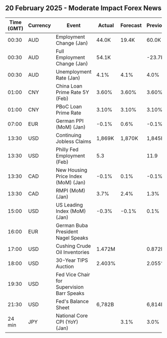 ## 20 February 2025 - Moderate Impact Forex News

| Time (GMT) | Currency | Event | Actual | Forecast | Previous |
|------|----------|-------|--------|----------|----------|
| 00:30 | AUD | Employment Change (Jan) | 44.0K | 19.4K | 60.0K |
| 00:30 | AUD | Full Employment Change (Jan) | 54.1K |  | -23.7K |
| 00:30 | AUD | Unemployment Rate (Jan) | 4.1% | 4.1% | 4.0% |
| 01:00 | CNY | China Loan Prime Rate 5Y (Feb) | 3.60% | 3.60% | 3.60% |
| 01:00 | CNY | PBoC Loan Prime Rate | 3.10% | 3.10% | 3.10% |
| 07:00 | EUR | German PPI (MoM) (Jan) | -0.1% | 0.6% | -0.1% |
| 13:30 | USD | Continuing Jobless Claims | 1,869K | 1,870K | 1,845K |
| 13:30 | USD | Philly Fed Employment (Feb) | 5.3 |  | 11.9 |
| 13:30 | CAD | New Housing Price Index (MoM) (Jan) | -0.1% | 0.1% | -0.1% |
| 13:30 | CAD | RMPI (MoM) (Jan) | 3.7% | 2.4% | 1.3% |
| 15:00 | USD | US Leading Index (MoM) (Jan) | -0.3% | -0.1% | 0.1% |
| 16:00 | EUR | German Buba President Nagel Speaks |  |  |  |
| 17:00 | USD | Cushing Crude Oil Inventories | 1.472M |  | 0.872M |
| 18:00 | USD | 30-Year TIPS Auction | 2.403% |  | 2.055% |
| 19:30 | USD | Fed Vice Chair for Supervision Barr Speaks |  |  |  |
| 21:30 | USD | Fed's Balance Sheet | 6,782B |  | 6,814B |
| 24 min | JPY | National Core CPI (YoY) (Jan) |  | 3.1% | 3.0% |
